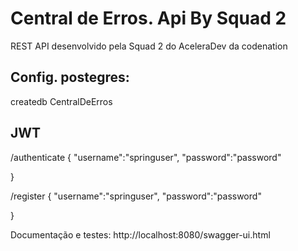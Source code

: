 # Central de Erros. Api By Squad 2

REST API desenvolvido pela Squad 2 do AceleraDev da codenation

## Config. postegres:
createdb CentralDeErros 

## JWT
/authenticate
{
    "username":"springuser", 
    "password":"password"
    
}

/register
{
    "username":"springuser", 
    "password":"password"
    
}

Documentação e testes:
http://localhost:8080/swagger-ui.html